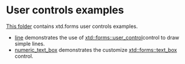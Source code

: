 # User controls examples

[This folder](.) contains xtd.forms user controls examples.

* [line](line/README.md) demonstrates the use of [xtd::forms::user_control](../../../src/xtd.forms/include/xtd/forms/user_control.h)control to draw simple lines.
* [numeric_text_box](numeric_text_box/README.md) demonstrates the customize [xtd::forms::text_box](../../../src/xtd.forms/include/xtd/forms/text_box.h) control.
